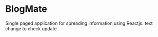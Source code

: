 # BlogMate
Single paged application for spreading information using Reactjs.
text change to check update
